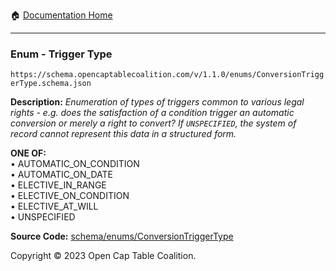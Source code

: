 :house: [Documentation Home](../../../README.md)

---

### Enum - Trigger Type

`https://schema.opencaptablecoalition.com/v/1.1.0/enums/ConversionTriggerType.schema.json`

**Description:** _Enumeration of types of triggers common to various legal rights - e.g. does the satisfaction of a condition trigger an automatic conversion or merely a right to convert? If `UNSPECIFIED`, the system of record cannot represent this data in a structured form._

**ONE OF:**</br>&bull; AUTOMATIC_ON_CONDITION </br>&bull; AUTOMATIC_ON_DATE </br>&bull; ELECTIVE_IN_RANGE </br>&bull; ELECTIVE_ON_CONDITION </br>&bull; ELECTIVE_AT_WILL </br>&bull; UNSPECIFIED

**Source Code:** [schema/enums/ConversionTriggerType](../../../../schema/enums/ConversionTriggerType.schema.json)

Copyright © 2023 Open Cap Table Coalition.
